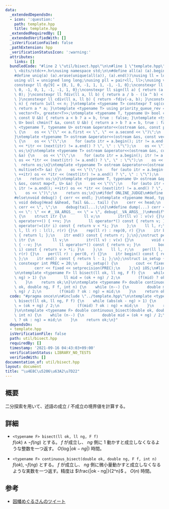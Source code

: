 ```yaml
---
data:
  _extendedDependsOn:
  - icon: ':question:'
    path: template.hpp
    title: template.hpp
  _extendedRequiredBy: []
  _extendedVerifiedWith: []
  _isVerificationFailed: false
  _pathExtension: hpp
  _verificationStatusIcon: ':warning:'
  attributes:
    links: []
  bundledCode: "#line 2 \"util/bisect.hpp\"\n\n#line 1 \"template.hpp\"\n#include\
    \ <bits/stdc++.h>\nusing namespace std;\n\n#define all(a) (a).begin(), (a).end()\n\
    #define uniq(a) (a).erase(unique(all(a)), (a).end())\nusing ll = long long;\n\
    using ull = unsigned long long;\nusing pll = pair<ll, ll>;\nusing vll = vector<ll>;\n\
    constexpr ll dy[9] = {0, 1, 0, -1, 1, 1, -1, -1, 0};\nconstexpr ll dx[9] = {1,\
    \ 0, -1, 0, 1, -1, -1, 1, 0};\nconstexpr ll sign(ll a) { return (a > 0) - (a <\
    \ 0); }\nconstexpr ll fdiv(ll a, ll b) { return a / b - ((a ^ b) < 0 && a % b);\
    \ }\nconstexpr ll cdiv(ll a, ll b) { return -fdiv(-a, b); }\nconstexpr ull bit(int\
    \ n) { return 1ull << n; }\ntemplate <typename T> constexpr T sq(const T &a) {\
    \ return a * a; }\ntemplate <typename T> using priority_queue_rev = priority_queue<T,\
    \ vector<T>, greater<T>>;\ntemplate <typename T, typename U> bool chmax(T &a,\
    \ const U &b) { return a < b ? a = b, true : false; }\ntemplate <typename T, typename\
    \ U> bool chmin(T &a, const U &b) { return a > b ? a = b, true : false; }\ntemplate\
    \ <typename T, typename U> ostream &operator<<(ostream &os, const pair<T, U> &a)\
    \ {\n    os << \"(\" << a.first << \", \" << a.second << \")\";\n    return os;\n\
    }\ntemplate <typename T> ostream &operator<<(ostream &os, const vector<T> &a)\
    \ {\n    os << \"(\";\n    for (auto itr = a.begin(); itr != a.end(); ++itr) os\
    \ << *itr << (next(itr) != a.end() ? \", \" : \"\");\n    os << \")\";\n    return\
    \ os;\n}\ntemplate <typename T> ostream &operator<<(ostream &os, const set<T>\
    \ &a) {\n    os << \"(\";\n    for (auto itr = a.begin(); itr != a.end(); ++itr)\
    \ os << *itr << (next(itr) != a.end() ? \", \" : \"\");\n    os << \")\";\n  \
    \  return os;\n}\ntemplate <typename T> ostream &operator<<(ostream &os, const\
    \ multiset<T> &a) {\n    os << \"(\";\n    for (auto itr = a.begin(); itr != a.end();\
    \ ++itr) os << *itr << (next(itr) != a.end() ? \", \" : \"\");\n    os << \")\"\
    ;\n    return os;\n}\ntemplate <typename T, typename U> ostream &operator<<(ostream\
    \ &os, const map<T, U> &a) {\n    os << \"(\";\n    for (auto itr = a.begin();\
    \ itr != a.end(); ++itr) os << *itr << (next(itr) != a.end() ? \", \" : \"\");\n\
    \    os << \")\";\n    return os;\n}\n#ifdef ONLINE_JUDGE\n#define dump(...) (void(0))\n\
    #else\nvoid debug() { cerr << endl; }\ntemplate <typename Head, typename... Tail>\
    \ void debug(Head &&head, Tail &&... tail) {\n    cerr << head;\n    if (sizeof...(Tail))\
    \ cerr << \", \";\n    debug(tail...);\n}\n#define dump(...) cerr << __LINE__\
    \ << \": \" << #__VA_ARGS__ << \" = \", debug(__VA_ARGS__)\n#endif\nstruct rep\
    \ {\n    struct itr {\n        ll v;\n        itr(ll v) : v(v) {}\n        void\
    \ operator++() { ++v; }\n        ll operator*() const { return v; }\n        bool\
    \ operator!=(itr i) const { return v < *i; }\n    };\n    ll l, r;\n    rep(ll\
    \ l, ll r) : l(l), r(r) {}\n    rep(ll r) : rep(0, r) {}\n    itr begin() const\
    \ { return l; };\n    itr end() const { return r; };\n};\nstruct per {\n    struct\
    \ itr {\n        ll v;\n        itr(ll v) : v(v) {}\n        void operator++()\
    \ { --v; }\n        ll operator*() const { return v; }\n        bool operator!=(itr\
    \ i) const { return v > *i; }\n    };\n    ll l, r;\n    per(ll l, ll r) : l(l),\
    \ r(r) {}\n    per(ll r) : per(0, r) {}\n    itr begin() const { return r - 1;\
    \ };\n    itr end() const { return l - 1; };\n};\nstruct io_setup {\n    static\
    \ constexpr int PREC = 20;\n    io_setup() {\n        cout << fixed << setprecision(PREC);\n\
    \        cerr << fixed << setprecision(PREC);\n    };\n} iOS;\n#line 4 \"util/bisect.hpp\"\
    \n\ntemplate <typename F> ll bisect(ll ok, ll ng, F f) {\n    while (abs(ok -\
    \ ng) > 1) {\n        ll mid = (ok + ng) / 2;\n        (f(mid) ? ok : ng) = mid;\n\
    \    }\n    return ok;\n}\n\ntemplate <typename F> double continuous_bisect(double\
    \ ok, double ng, F f, int n) {\n    while (n--) {\n        double mid = (ok +\
    \ ng) / 2;\n        (f(mid) ? ok : ng) = mid;\n    }\n    return ok;\n}\n"
  code: "#pragma once\n\n#include \"../template.hpp\"\n\ntemplate <typename F> ll\
    \ bisect(ll ok, ll ng, F f) {\n    while (abs(ok - ng) > 1) {\n        ll mid\
    \ = (ok + ng) / 2;\n        (f(mid) ? ok : ng) = mid;\n    }\n    return ok;\n\
    }\n\ntemplate <typename F> double continuous_bisect(double ok, double ng, F f,\
    \ int n) {\n    while (n--) {\n        double mid = (ok + ng) / 2;\n        (f(mid)\
    \ ? ok : ng) = mid;\n    }\n    return ok;\n}"
  dependsOn:
  - template.hpp
  isVerificationFile: false
  path: util/bisect.hpp
  requiredBy: []
  timestamp: '2021-09-16 04:43:03+09:00'
  verificationStatus: LIBRARY_NO_TESTS
  verifiedWith: []
documentation_of: util/bisect.hpp
layout: document
title: "\u4E8C\u5206\u63A2\u7D22"
---
```


## 概要
二分探索を用いて、述語の成立 / 不成立の境界値を計算する。

## 詳細
- `<typename F> bisect(ll ok, ll ng, F f)`  
    $f(ok)\land \lnot f(ng)$ とする。 $f$ が成立し、 $ng$ 側に $1$ 動かすと成立しなくなるような整数を一つ返す。 $O(\log |ok - ng|)$ 時間。

- `<typename F> continuous_bisect(double ok, double ng, F f, int n)`  
    $f(ok), \lnot f(ng)$ とする。 $f$ が成立し、 $ng$ 側に微小量動かすと成立しなくなるような実数を一つ返す。精度は $\frac{|ok - ng|}{2^n}$ 。 $O(n)$ 時間。

## 参考
- [因幡めぐるさんのツイート](https://twitter.com/meguru_comp/status/697008509376835584)